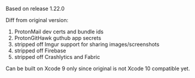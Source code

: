 Based on release 1.22.0

Diff from original version:
1. ProtonMail dev certs and bundle ids
2. ProtonGitHawk guthub app secrets
3. stripped off Imgur support for sharing images/screenshots
4. stripped off Firebase
5. stripped off Crashlytics and Fabric

Can be built on Xcode 9 only since original is not Xcode 10 compatible yet.
